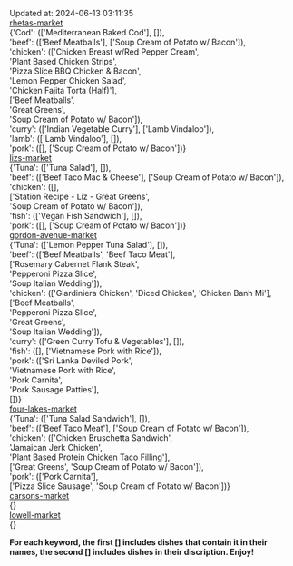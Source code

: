 Updated at: 2024-06-13 03:11:35  
[rhetas-market](https://wisc-housingdining.nutrislice.com/menu/rhetas-market/dinner/2024-06-13)  
{'Cod': (['Mediterranean Baked Cod'], []),  
 'beef': (['Beef Meatballs'], ['Soup Cream of Potato w/ Bacon']),  
 'chicken': (['Chicken Breast w/Red Pepper Cream',  
              'Plant Based Chicken Strips',  
              'Pizza Slice BBQ Chicken & Bacon',  
              'Lemon Pepper Chicken Salad',  
              'Chicken Fajita Torta (Half)'],  
             ['Beef Meatballs',  
              'Great Greens',  
              'Soup Cream of Potato w/ Bacon']),  
 'curry': (['Indian Vegetable Curry'], ['Lamb Vindaloo']),  
 'lamb': (['Lamb Vindaloo'], []),  
 'pork': ([], ['Soup Cream of Potato w/ Bacon'])}  
[lizs-market](https://wisc-housingdining.nutrislice.com/menu/lizs-market/dinner/2024-06-13)  
{'Tuna': (['Tuna Salad'], []),  
 'beef': (['Beef Taco Mac & Cheese'], ['Soup Cream of Potato w/ Bacon']),  
 'chicken': ([],  
             ['Station Recipe - Liz - Great Greens',  
              'Soup Cream of Potato w/ Bacon']),  
 'fish': (['Vegan Fish Sandwich'], []),  
 'pork': ([], ['Soup Cream of Potato w/ Bacon'])}  
[gordon-avenue-market](https://wisc-housingdining.nutrislice.com/menu/gordon-avenue-market/dinner/2024-06-13)  
{'Tuna': (['Lemon Pepper Tuna Salad'], []),  
 'beef': (['Beef Meatballs', 'Beef Taco Meat'],  
          ['Rosemary Cabernet Flank Steak',  
           'Pepperoni Pizza Slice',  
           'Soup Italian Wedding']),  
 'chicken': (['Giardiniera Chicken', 'Diced Chicken', 'Chicken Banh Mi'],  
             ['Beef Meatballs',  
              'Pepperoni Pizza Slice',  
              'Great Greens',  
              'Soup Italian Wedding']),  
 'curry': (['Green Curry Tofu & Vegetables'], []),  
 'fish': ([], ['Vietnamese Pork with Rice']),  
 'pork': (['Sri Lanka Deviled Pork',  
           'Vietnamese Pork with Rice',  
           'Pork Carnita',  
           'Pork Sausage Patties'],  
          [])}  
[four-lakes-market](https://wisc-housingdining.nutrislice.com/menu/four-lakes-market/dinner/2024-06-13)  
{'Tuna': (['Tuna Salad Sandwich'], []),  
 'beef': (['Beef Taco Meat'], ['Soup Cream of Potato w/ Bacon']),  
 'chicken': (['Chicken Bruschetta Sandwich',  
              'Jamaican Jerk Chicken',  
              'Plant Based Protein Chicken Taco Filling'],  
             ['Great Greens', 'Soup Cream of Potato w/ Bacon']),  
 'pork': (['Pork Carnita'],  
          ['Pizza Slice Sausage', 'Soup Cream of Potato w/ Bacon'])}  
[carsons-market](https://wisc-housingdining.nutrislice.com/menu/carsons-market/dinner/2024-06-13)  
{}  
[lowell-market](https://wisc-housingdining.nutrislice.com/menu/lowell-market/dinner/2024-06-13)  
{}  
  
**For each keyword, the first [] includes dishes that contain it in their names, the second [] includes dishes in their discription. Enjoy!**  
